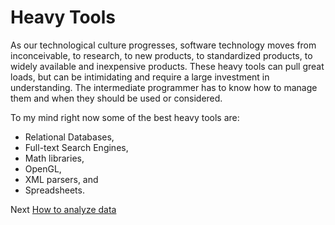 # Heavy Tools
 [//]: # (Version:1.0.0)
As our technological culture progresses, software technology moves from inconceivable, to research, to new products, to standardized products, to widely available and inexpensive products. These heavy tools can pull great loads, but can be intimidating and require a large investment in understanding. The intermediate programmer has to know how to manage them and when they should be used or considered.

To my mind right now some of the best heavy tools are:

- Relational Databases,
- Full-text Search Engines,
- Math libraries,
- OpenGL,
- XML parsers, and
- Spreadsheets.

Next [How to analyze data](11-How-to-analyze-data.md)
